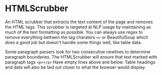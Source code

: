 # HTMLScrubber
An HTML scrubber that extracts the text content of the page and removes the HTML tags.
This scrubber is targeted at NLP usage by maintaining as much of the text formatting as possible.
You can always use regex to remove everything bettwen the tag charaters `<>` or BeautifulSoup which does a good job but doesn't handle some things well, like table data.

Some paragraph parsers look for two consecutive newlines to determine paragraph boundaries.  The HTMLScrubber will ensure that text marked with paragraph tags `<p></p>` Have empty lines above and below.
Table headings and data will also be laid out closer to what the browser would display.
